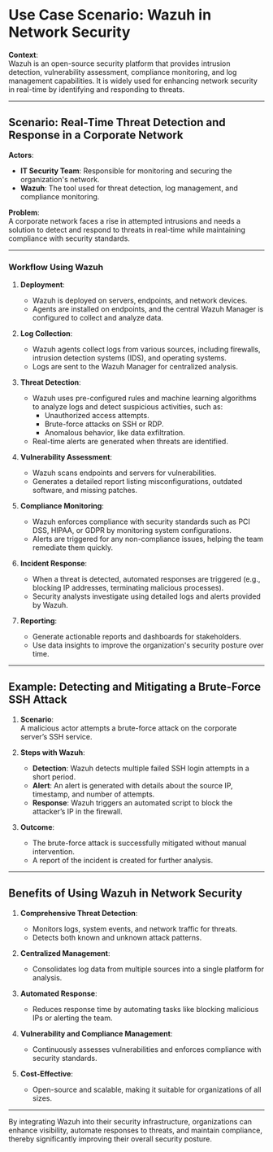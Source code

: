 # Use Case Scenario: Wazuh in Network Security

**Context**:  
Wazuh is an open-source security platform that provides intrusion detection, vulnerability assessment, compliance monitoring, and log management capabilities. It is widely used for enhancing network security in real-time by identifying and responding to threats.

---

## Scenario: Real-Time Threat Detection and Response in a Corporate Network

**Actors**:  
- **IT Security Team**: Responsible for monitoring and securing the organization's network.  
- **Wazuh**: The tool used for threat detection, log management, and compliance monitoring.

**Problem**:  
A corporate network faces a rise in attempted intrusions and needs a solution to detect and respond to threats in real-time while maintaining compliance with security standards.

---

### Workflow Using Wazuh

1. **Deployment**:  
   - Wazuh is deployed on servers, endpoints, and network devices.  
   - Agents are installed on endpoints, and the central Wazuh Manager is configured to collect and analyze data.  

2. **Log Collection**:  
   - Wazuh agents collect logs from various sources, including firewalls, intrusion detection systems (IDS), and operating systems.  
   - Logs are sent to the Wazuh Manager for centralized analysis.  

3. **Threat Detection**:  
   - Wazuh uses pre-configured rules and machine learning algorithms to analyze logs and detect suspicious activities, such as:  
     - Unauthorized access attempts.  
     - Brute-force attacks on SSH or RDP.  
     - Anomalous behavior, like data exfiltration.  
   - Real-time alerts are generated when threats are identified.  

4. **Vulnerability Assessment**:  
   - Wazuh scans endpoints and servers for vulnerabilities.  
   - Generates a detailed report listing misconfigurations, outdated software, and missing patches.  

5. **Compliance Monitoring**:  
   - Wazuh enforces compliance with security standards such as PCI DSS, HIPAA, or GDPR by monitoring system configurations.  
   - Alerts are triggered for any non-compliance issues, helping the team remediate them quickly.  

6. **Incident Response**:  
   - When a threat is detected, automated responses are triggered (e.g., blocking IP addresses, terminating malicious processes).  
   - Security analysts investigate using detailed logs and alerts provided by Wazuh.  

7. **Reporting**:  
   - Generate actionable reports and dashboards for stakeholders.  
   - Use data insights to improve the organization's security posture over time.

---

## Example: Detecting and Mitigating a Brute-Force SSH Attack

1. **Scenario**:  
   A malicious actor attempts a brute-force attack on the corporate server’s SSH service.  

2. **Steps with Wazuh**:  
   - **Detection**: Wazuh detects multiple failed SSH login attempts in a short period.  
   - **Alert**: An alert is generated with details about the source IP, timestamp, and number of attempts.  
   - **Response**: Wazuh triggers an automated script to block the attacker’s IP in the firewall.  

3. **Outcome**:  
   - The brute-force attack is successfully mitigated without manual intervention.  
   - A report of the incident is created for further analysis.  

---

## Benefits of Using Wazuh in Network Security

1. **Comprehensive Threat Detection**:  
   - Monitors logs, system events, and network traffic for threats.  
   - Detects both known and unknown attack patterns.  

2. **Centralized Management**:  
   - Consolidates log data from multiple sources into a single platform for analysis.  

3. **Automated Response**:  
   - Reduces response time by automating tasks like blocking malicious IPs or alerting the team.  

4. **Vulnerability and Compliance Management**:  
   - Continuously assesses vulnerabilities and enforces compliance with security standards.  

5. **Cost-Effective**:  
   - Open-source and scalable, making it suitable for organizations of all sizes.

---

By integrating Wazuh into their security infrastructure, organizations can enhance visibility, automate responses to threats, and maintain compliance, thereby significantly improving their overall security posture.
